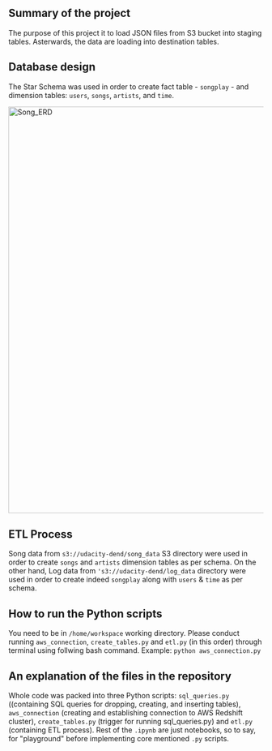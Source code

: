 ## Summary of the project
The purpose of this project it to load JSON files from S3 bucket into staging tables. Asterwards, the data are loading into destination tables.

## Database design
The Star Schema was used in order to create fact table - `songplay` - and dimension tables: `users`, `songs`, `artists`, and `time`.

<img width="802" alt="Song_ERD" src="https://user-images.githubusercontent.com/100279095/155351060-03d59720-eafe-49e0-82ff-f75fd390965f.png">

## ETL Process
Song data from `s3://udacity-dend/song_data` S3 directory were used in order to create `songs` and `artists` dimension tables as per schema. On the other hand, Log data from `'s3://udacity-dend/log_data` directory were used in order to create indeed `songplay` along with `users` & `time` as per schema.

## How to run the Python scripts
You need to be in `/home/workspace` working directory. Please conduct running `aws_connection`, `create_tables.py` and `etl.py` (in this order) through terminal using follwing bash command.
Example: `python aws_connection.py`


## An explanation of the files in the repository
Whole code was packed into three Python scripts: `sql_queries.py` ((containing SQL queries for dropping, creating, and inserting tables), `aws_connection` (creating and establishing connection to AWS Redshift cluster), `create_tables.py` (trigger for running sql_queries.py) and `etl.py` (containing ETL process). Rest of the `.ipynb` are just notebooks, so to say, for "playground" before implementing core mentioned `.py` scripts. 